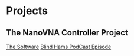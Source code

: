 # Projects

## The NanoVNA Controller Project

[The Software](https://github.com/brucemack/nanovna-controller)
[Blind Hams PodCast Episode](https://www.youtube.com/watch?v=btvXQv5VkKs&t=336)

